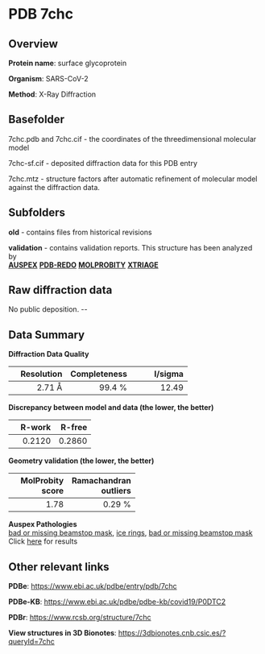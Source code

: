 # PDB 7chc

## Overview

**Protein name**: surface glycoprotein

**Organism**: SARS-CoV-2

**Method**: X-Ray Diffraction



## Basefolder

7chc.pdb and 7chc.cif - the coordinates of the threedimensional molecular model

7chc-sf.cif - deposited diffraction data for this PDB entry

7chc.mtz - structure factors after automatic refinement of molecular model against the diffraction data.

## Subfolders



**old** - contains files from historical revisions

**validation** - contains validation reports. This structure has been analyzed by <br>[**AUSPEX**](https://github.com/thorn-lab/coronavirus_structural_task_force/tree/master/pdb/surface_glycoprotein/SARS-CoV-2/7chc/validation/auspex) [**PDB-REDO**](https://github.com/thorn-lab/coronavirus_structural_task_force/tree/master/pdb/surface_glycoprotein/SARS-CoV-2/7chc/validation/pdb-redo) [**MOLPROBITY**](https://github.com/thorn-lab/coronavirus_structural_task_force/tree/master/pdb/surface_glycoprotein/SARS-CoV-2/7chc/validation/molprobity) [**XTRIAGE**](https://github.com/thorn-lab/coronavirus_structural_task_force/blob/master/pdb/surface_glycoprotein/SARS-CoV-2/7chc/validation/Xtriage_output.log)  



## Raw diffraction data

No public deposition. --<br> 

## Data Summary
**Diffraction Data Quality**

|   | Resolution | Completeness| I/sigma |
|---|-------------:|----------------:|--------------:|
|   |2.71 Å|99.4  %|<img width=50/>12.49|

**Discrepancy between model and data (the lower, the better)**

|   | **R-work**| **R-free**   
|---|-------------:|----------------:|           
||  0.2120|  0.2860|

**Geometry validation (the lower, the better)**

|   |**MolProbity<br>score**| **Ramachandran<br>outliers** 
|---|-------------:|----------------:|
||  1.78|  0.29 %|

**Auspex Pathologies**<br> [bad or missing beamstop mask](https://www.auspex.de/pathol/#2), [ice rings](https://www.auspex.de/pathol/#1), [bad or missing beamstop mask](https://www.auspex.de/pathol/#2)<br>Click [here](https://github.com/thorn-lab/coronavirus_structural_task_force/blob/master/pdb/surface_glycoprotein/SARS-CoV-2/7chc/validation/auspex/7chc_auspex_comments.txt)  for results

 



## Other relevant links 
**PDBe**:  https://www.ebi.ac.uk/pdbe/entry/pdb/7chc

**PDBe-KB**: https://www.ebi.ac.uk/pdbe/pdbe-kb/covid19/P0DTC2 
 
**PDBr**: https://www.rcsb.org/structure/7chc 

**View structures in 3D Bionotes**: https://3dbionotes.cnb.csic.es/?queryId=7chc

